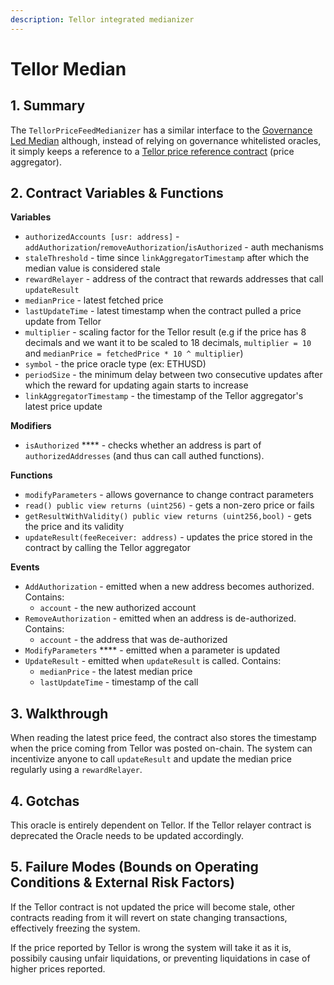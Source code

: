 ```yaml
---
description: Tellor integrated medianizer
---
```


# Tellor Median

## 1. Summary <a href="#1-introduction" id="1-introduction"></a>

The `TellorPriceFeedMedianizer` has a similar interface to the [Governance Led Median](https://reflexer-labs.gitbook.io/geb/system-contracts/untitled-1/medianizer/governance-led) although, instead of relying on governance whitelisted oracles, it simply keeps a reference to a [Tellor price reference contract](https://tellor.io/data-feed/) (price aggregator).

## 2. Contract Variables & Functions <a href="#2-contract-details" id="2-contract-details"></a>

**Variables**

* `authorizedAccounts [usr: address]` - `addAuthorization`/`removeAuthorization`/`isAuthorized` - auth mechanisms
* `staleThreshold` - time since `linkAggregatorTimestamp` after which the median value is considered stale&#x20;
* `rewardRelayer` - address of the contract that rewards addresses that call `updateResult`
* `medianPrice` - latest fetched price&#x20;
* `lastUpdateTime` - latest timestamp when the contract pulled a price update from Tellor
* `multiplier` - scaling factor for the Tellor result (e.g if the price has 8 decimals and we want it to be scaled to 18 decimals, `multiplier = 10` and `medianPrice = fetchedPrice * 10 ^ multiplier`)
* `symbol` - the price oracle type (ex: ETHUSD)
* `periodSize` - the minimum delay between two consecutive updates after which the reward for updating again starts to increase
* `linkAggregatorTimestamp` - the timestamp of the Tellor aggregator's latest price update

**Modifiers**

* `isAuthorized` **** - checks whether an address is part of `authorizedAddresses` (and thus can call authed functions).

**Functions**

* `modifyParameters` - allows governance to change contract parameters
* `read() public view returns (uint256)` - gets a non-zero price or fails
* `getResultWithValidity() public view returns (uint256,bool)` - gets the price and its validity
* `updateResult(feeReceiver: address)` - updates the price stored in the contract by calling the Tellor aggregator

**Events**

* `AddAuthorization` - emitted when a new address becomes authorized. Contains:
  * `account` - the new authorized account
* `RemoveAuthorization` - emitted when an address is de-authorized. Contains:
  * `account` - the address that was de-authorized
* `ModifyParameters` **** - emitted when a parameter is updated
* `UpdateResult` - emitted when `updateResult` is called. Contains:
  * `medianPrice` - the latest median price
  * `lastUpdateTime` - timestamp of the call

## 3. Walkthrough

When reading the latest price feed, the contract also stores the timestamp when the price coming from Tellor was posted on-chain. The system can incentivize anyone to call `updateResult` and update the median price regularly using a `rewardRelayer`.

## 4. Gotchas

This oracle is entirely dependent on Tellor. If the Tellor relayer contract is deprecated the Oracle needs to be updated accordingly.

## 5. Failure Modes (Bounds on Operating Conditions & External Risk Factors)

If the Tellor contract is not updated the price will become stale, other contracts reading from it will revert on state changing transactions, effectively freezing the system.

If the price reported by Tellor is wrong the system will take it as it is, possibily causing unfair liquidations, or preventing liquidations in case of higher prices reported.